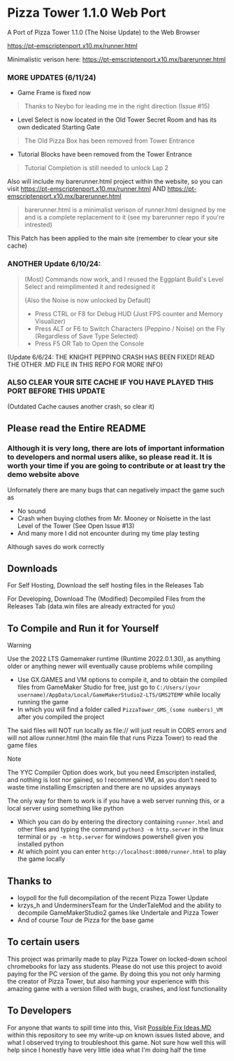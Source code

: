 # Pizza Tower 1.1.0 Web Port

A Port of Pizza Tower 1.1.0 (The Noise Update) to the Web Browser

https://pt-emscriptenport.x10.mx/runner.html

Minimalistic verison here: https://pt-emscriptenport.x10.mx/barerunner.html

### MORE UPDATES (6/11/24)
- Game Frame is fixed now
> Thanks to Neybo for leading me in the right direction (Issue #15)
- Level Select is now located in the Old Tower Secret Room and has its own dedicated Starting Gate
> The Old Pizza Box has been removed from Tower Entrance
- Tutorial Blocks have been removed from the Tower Entrance
> Tutorial Completion is still needed to unlock Lap 2

Also will include my barerunner.html project within the website, so you can visit https://pt-emscriptenport.x10.mx/runner.html AND https://pt-emscriptenport.x10.mx/barerunner.html
> barerunner.html is a minimalist verison of runner.html designed by me and is a complete replacement to it (see my barerunner repo if you're intrested)

This Patch has been applied to the main site (remember to clear your site cache)

### ANOTHER Update 6/10/24: 
> (Most) Commands now work, and I reused the Eggplant Build's Level Select and reimplimented it and redesigned it
>
> (Also the Noise is now unlocked by Default)
> 
> - Press CTRL or F8 for Debug HUD (Just FPS counter and Memory Visualizer)
> - Press ALT or F6 to Switch Characters (Peppino / Noise) on the Fly (Regardless of Save Type Selected)
> - Press F5 OR Tab to Open the Console

(Update 6/6/24: THE KNIGHT PEPPINO CRASH HAS BEEN FIXED! READ THE OTHER .MD FILE IN THIS REPO FOR MORE INFO)

### ALSO CLEAR YOUR SITE CACHE IF YOU HAVE PLAYED THIS PORT BEFORE THIS UPDATE 
(Outdated Cache causes another crash, so clear it)

## Please read the Entire README
### Although it is very long, there are lots of important information to developers and normal users alike, so please read it. It is worth your time if you are going to contribute or at least try the demo website above

Unfornately there are many bugs that can negatively impact the game such as
- No sound
- Crash when buying clothes from Mr. Mooney or Noisette in the last Level of the Tower (See Open Issue #13)
- And many more I did not encounter during my time play testing

Although saves do work correctly

## Downloads

For Self Hosting, Download the self hosting files in the Releases Tab

For Developing, Download The (Modified) Decompiled Files from the Releases Tab (data.win files are already extracted for you)

## To Compile and Run it for Yourself

> [!WARNING]
> Use the 2022 LTS Gamemaker runtime (Runtime 2022.0.1.30), as anything older or anything newer will eventually cause problems while compiling

- Use GX.GAMES and VM options to compile it, and to obtain the compiled files from GameMaker Studio for free, just go to ```C:/Users/(your username)/AppData/Local/GameMakerStudio2-LTS/GMS2TEMP``` while locally running the game
- In which you will find a folder called ```PizzaTower_GMS_(some numbers)_VM``` after you compiled the project

The said files will NOT run locally as file:// will just result in CORS errors and will not allow runner.html (the main file that runs Pizza Tower) to read the game files

> [!NOTE]
> The YYC Compiler Option does work, but you need Emscripten installed, and nothing is lost nor gained, so I recommend VM, as you don't need to waste time installing Emscripten and there are no upsides anyways

The only way for them to work is if you have a web server running this, or a local server using something like python
- Which you can do by entering the directory containing ```runner.html``` and other files and typing the command ```python3 -m http.server``` in the linux terminal or ```py -m http.server``` for windows powershell given you installed python
- At which point you can enter ```http://localhost:8000/runner.html``` to play the game locally

## Thanks to
- loypoll for the full decompilation of the recent Pizza Tower Update
- krzys_h and UnderminersTeam for the UnderTaleMod and the ability to decompile GameMakerStudio2 games like Undertale and Pizza Tower
- And of course Tour de Pizza for the base game

## To certain users
This project was primarily made to play Pizza Tower on locked-down school chromebooks for lazy ass students. Please do not use this project to avoid paying for the PC version of the game. By doing this you not only harming the creator of Pizza Tower, but also harming your experience with this amazing game with a version filled with bugs, crashes, and lost functionality

## To Developers
For anyone that wants to spill time into this, Visit [Possible Fix Ideas.MD](https://github.com/burnedpopcorn/Pizza-Tower-1.1.0-Web-Port/blob/main/Possible%20Fix%20Ideas.md) within this repository to see my write-up on known issues listed above, and what I observed trying to troubleshoot this game. Not sure how well this will help since
I honestly have very little idea what I'm doing half the time
